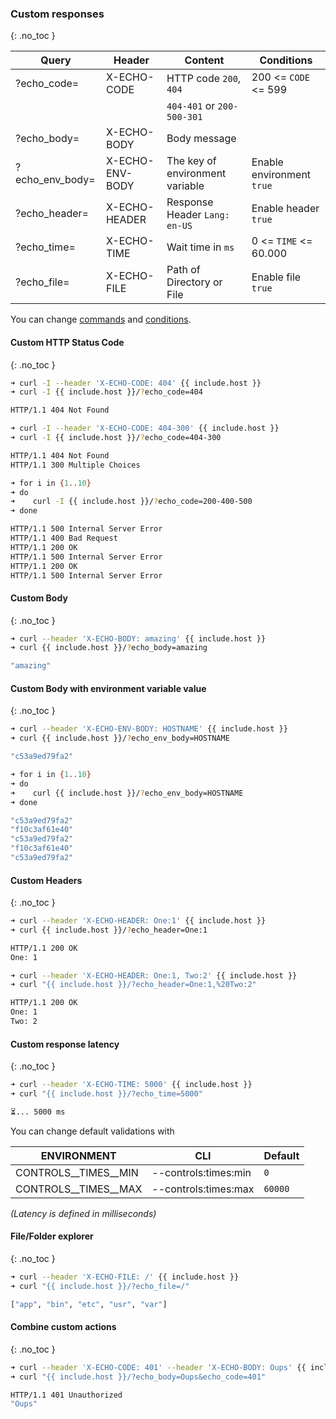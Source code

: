 <!---
exclude: true
nav_exclude: true
--->

### Custom responses
{: .no_toc }

| Query               | Header                | Content                          | Conditions                |
|---------------------|-----------------------|----------------------------------| ------------------------- |
| ?echo_code=         | X-ECHO-CODE           | HTTP code `200`, `404`           | 200 <= `CODE` <= 599      |
|                     |                       | `404-401` or `200-500-301`       |                           |
| ?echo_body=         | X-ECHO-BODY           | Body message                     |                           |
| ?echo_env_body=     | X-ECHO-ENV-BODY       | The key of environment variable  | Enable environment `true` |
| ?echo_header=       | X-ECHO-HEADER         | Response Header `Lang: en-US`    | Enable header `true`      |
| ?echo_time=         | X-ECHO-TIME           | Wait time in `ms`                | 0 <= `TIME` <= 60.000     |
| ?echo_file=         | X-ECHO-FILE           | Path of Directory or File        | Enable file `true`        |

You can change [commands](/pages/configuration/commands) and [conditions](/pages/configuration/configuration).

#### Custom HTTP Status Code
{: .no_toc }

```bash
➜ curl -I --header 'X-ECHO-CODE: 404' {{ include.host }}
➜ curl -I {{ include.host }}/?echo_code=404

HTTP/1.1 404 Not Found
```

```bash
➜ curl -I --header 'X-ECHO-CODE: 404-300' {{ include.host }}
➜ curl -I {{ include.host }}/?echo_code=404-300

HTTP/1.1 404 Not Found
HTTP/1.1 300 Multiple Choices
```

```bash
➜ for i in {1..10}
➜ do
➜    curl -I {{ include.host }}/?echo_code=200-400-500
➜ done

HTTP/1.1 500 Internal Server Error
HTTP/1.1 400 Bad Request
HTTP/1.1 200 OK
HTTP/1.1 500 Internal Server Error
HTTP/1.1 200 OK
HTTP/1.1 500 Internal Server Error
```

#### Custom Body
{: .no_toc }

```bash
➜ curl --header 'X-ECHO-BODY: amazing' {{ include.host }}
➜ curl {{ include.host }}/?echo_body=amazing

"amazing"
```

#### Custom Body with environment variable value
{: .no_toc }

```bash
➜ curl --header 'X-ECHO-ENV-BODY: HOSTNAME' {{ include.host }}
➜ curl {{ include.host }}/?echo_env_body=HOSTNAME

"c53a9ed79fa2"
```

```bash
➜ for i in {1..10}
➜ do
➜    curl {{ include.host }}/?echo_env_body=HOSTNAME
➜ done

"c53a9ed79fa2"
"f10c3af61e40"
"c53a9ed79fa2"
"f10c3af61e40"
"c53a9ed79fa2"
```

#### Custom Headers
{: .no_toc }

```bash
➜ curl --header 'X-ECHO-HEADER: One:1' {{ include.host }}
➜ curl {{ include.host }}/?echo_header=One:1

HTTP/1.1 200 OK
One: 1
```

```bash
➜ curl --header 'X-ECHO-HEADER: One:1, Two:2' {{ include.host }}
➜ curl "{{ include.host }}/?echo_header=One:1,%20Two:2"

HTTP/1.1 200 OK
One: 1
Two: 2
```

#### Custom response latency
{: .no_toc }

```bash
➜ curl --header 'X-ECHO-TIME: 5000' {{ include.host }}
➜ curl "{{ include.host }}/?echo_time=5000"

⏳... 5000 ms
```

You can change default validations with

| ENVIRONMENT                | CLI                       | Default  |
|----------------------------|---------------------------| ---------|
| CONTROLS__TIMES__MIN       | --controls:times:min      | `0`      |
| CONTROLS__TIMES__MAX       | --controls:times:max      | `60000`  |

*(Latency is defined in milliseconds)*

#### File/Folder explorer
{: .no_toc }

```bash
➜ curl --header 'X-ECHO-FILE: /' {{ include.host }}
➜ curl "{{ include.host }}/?echo_file=/"

["app", "bin", "etc", "usr", "var"]
```

#### Combine custom actions
{: .no_toc }

```bash
➜ curl --header 'X-ECHO-CODE: 401' --header 'X-ECHO-BODY: Oups' {{ include.host }}
➜ curl "{{ include.host }}/?echo_body=Oups&echo_code=401"

HTTP/1.1 401 Unauthorized
"Oups"
```
